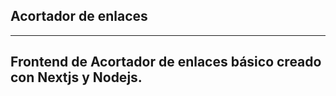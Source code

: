 ## Acortador de enlaces
---------------------------------------------------------------------
Frontend de Acortador de enlaces básico creado con Nextjs y Nodejs.
---------------------------------------------------------------------